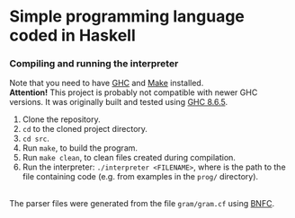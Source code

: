 # Simple programming language coded in Haskell

### Compiling and running the interpreter
Note that you need to have [GHC](https://www.haskell.org/ghc/) and [Make](https://www.gnu.org/software/make/) installed.\
**Attention!** This project is probably not compatible with newer GHC versions. It was originally built and tested using [GHC 8.6.5](https://www.haskell.org/ghc/download_ghc_8_6_5.html).
1. Clone the repository.
1. `cd` to the cloned project directory.
1. `cd src`.
1. Run `make`, to build the program.
1. Run `make clean`, to clean files created during compilation.
1. Run the interpreter: `./interpreter <FILENAME>`, where <FILENAME> is the path to the file containing code (e.g. from examples in the `prog/` directory).

\
The parser files were generated from the file `gram/gram.cf` using [BNFC](https://hackage.haskell.org/package/BNFC).

<!-- ##### Generowanie plików gramatyki i kompilacja parsera/leksera: #####
1. `cd grammar`
1. `bnfc -m ../grammar/gram.cf`
1. `make`
    1. (Jeśli wystąpi błąd kompilacji) Dodać `import Data.Char (ord)` do `LexGram.hs`

##### Kompilacja i uruchomienie interpretera #####
1. `cd src`
1. `make`
1. `make clean`
1. `./interpreter(.exe) <FILENAME>`
 -->
